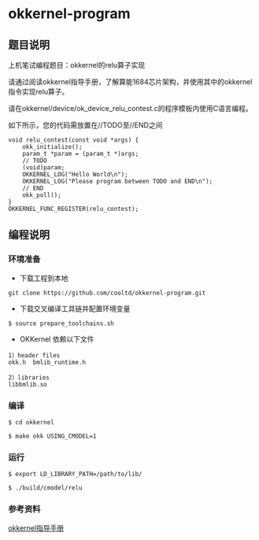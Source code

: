 # okkernel-program

## 题目说明

上机笔试编程题目：okkernel的relu算子实现

请通过阅读okkernel指导手册，了解算能1684芯片架构，并使用其中的okkernel指令实现relu算子。

请在okkernel/device/ok_device_relu_contest.c的程序模板内使用C语言编程。

如下所示，您的代码需放置在//TODO至//END之间

```
void relu_contest(const void *args) {
    okk_initialize();
    param_t *param = (param_t *)args;
    // TODO
    (void)param;
    OKKERNEL_LOG("Hello World\n");
    OKKERNEL_LOG("Please program between TODO and END\n");
    // END
    okk_poll();
}
OKKERNEL_FUNC_REGISTER(relu_contest);
```

## 编程说明

### 环境准备

- 下载工程到本地

```
git clone https://github.com/cooltd/okkernel-program.git
```

- 下载交叉编译工具链并配置环境变量


```
$ source prepare_toolchains.sh
```

- OKKernel 依赖以下文件


```
1）header files
okk.h  bmlib_runtime.h

2）libraries
libbmlib.so
```

### 编译

```
$ cd okkernel
```

```
$ make okk USING_CMODEL=1
```

### 运行

```
$ export LD_LIBRARY_PATH=/path/to/lib/
```

```
$ ./build/cmodel/relu  
```

### 参考资料

[okkernel指导手册](https://doc.sophgo.com/docs/2.7.0/docs_latest_release/okkernel/OKKernel_en.pdf)

